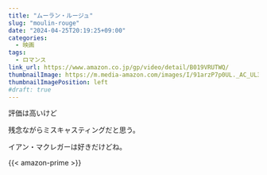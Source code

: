 ```yaml
---
title: "ムーラン・ルージュ"
slug: "moulin-rouge"
date: "2024-04-25T20:19:25+09:00"
categories:
  - 映画
tags:
  - ロマンス
link_url: https://www.amazon.co.jp/gp/video/detail/B019VRUTWQ/
thumbnailImage: https://m.media-amazon.com/images/I/91arzP7p0UL._AC_UL320_.jpg
thumbnailImagePosition: left
#draft: true
---
```

評価は高いけど
<!--more-->
残念ながらミスキャスティングだと思う。

イアン・マクレガーは好きだけどね。

{{< amazon-prime >}}
